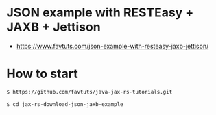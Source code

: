 # JSON example with RESTEasy + JAXB + Jettison

* https://www.favtuts.com/json-example-with-resteasy-jaxb-jettison/

# How to start

```bash
$ https://github.com/favtuts/java-jax-rs-tutorials.git

$ cd jax-rs-download-json-jaxb-example
```